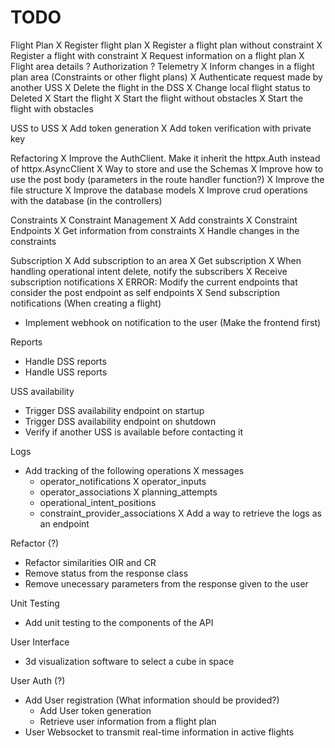# TODO

Flight Plan
X Register flight plan
    X Register a flight plan without constraint
    X Register a flight with constraint
X Request information on a flight plan
    X Flight area details
    ? Authorization
    ? Telemetry
X Inform changes in a flight plan area (Constraints or other flight plans)
    X Authenticate request made by another USS
    X Delete the flight in the DSS
    X Change local flight status to Deleted
X Start the flight
    X Start the flight without obstacles
    X Start the flight with obstacles

USS to USS
X Add token generation
X Add token verification with private key

Refactoring
X Improve the AuthClient. Make it inherit the httpx.Auth instead of httpx.AsyncClient
X Way to store and use the Schemas
    X Improve how to use the post body (parameters in the route handler function?)
    X Improve the file structure
X Improve the database models
X Improve crud operations with the database (in the controllers)

Constraints
X Constraint Management
    X Add constraints
X Constraint Endpoints
    X Get information from constraints
    X Handle changes in the constraints

Subscription
X Add subscription to an area
X Get subscription
X When handling operational intent delete, notify the subscribers
X Receive subscription notifications
    X ERROR: Modify the current endpoints that consider the post endpoint as
        self endpoints
X Send subscription notifications (When creating a flight)
- Implement webhook on notification to the user (Make the frontend first)

Reports
- Handle DSS reports
- Handle USS reports

USS availability
- Trigger DSS availability endpoint on startup
- Trigger DSS availability endpoint on shutdown
- Verify if another USS is available before contacting it

Logs
- Add tracking of the following operations
  X messages
  - operator_notifications
  X operator_inputs
  - operator_associations
  X planning_attempts
  - operational_intent_positions
  - constraint_provider_associations
X Add a way to retrieve the logs as an endpoint

Refactor (?)
- Refactor similarities OIR and CR
- Remove status from the response class
- Remove unecessary parameters from the response given to the user

Unit Testing
- Add unit testing to the components of the API

User Interface
- 3d visualization software to select a cube in space

User Auth (?)
- Add User registration (What information should be provided?)
    - Add User token generation
    - Retrieve user information from a flight plan
- User Websocket to transmit real-time information in active flights

